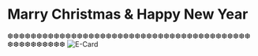 # Marry Christmas & Happy New Year
❆❆❆❆❆❆❆❆❆❆❆❆❆❆❆❆❆❆❆❆❆❆❆❆❆❆❆❆❆❆❆❆❆❆❆❆❆❆❆❆❆❆❆❆❆❆❆❆❆❆❆❆
![E-Card](image/Pichanat_Ecard.png)

